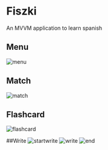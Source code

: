 # Fiszki
An MVVM application to learn spanish

## Menu
![menu](https://user-images.githubusercontent.com/85635492/141697540-0ebe00ce-ca7e-4b77-94df-96c4e8260db1.jpg)

## Match
![match](https://user-images.githubusercontent.com/85635492/141697541-fd7857ae-f4f5-411b-951d-4ef83683fd43.jpg)

## Flashcard
![flashcard](https://user-images.githubusercontent.com/85635492/141697539-1388b40e-79a6-4d8a-90f2-f6a1f7b610bb.jpg)

##Write
![startwrite](https://user-images.githubusercontent.com/85635492/141697537-50159a2b-4a48-43a0-b00b-7c1e7bc05298.jpg)
![write](https://user-images.githubusercontent.com/85635492/141697538-f5130844-ce7c-476b-8fb3-3e9c394de744.jpg)
![end](https://user-images.githubusercontent.com/85635492/141697542-ed9730ff-8629-4ee3-92e9-132e518c6ed6.jpg)

